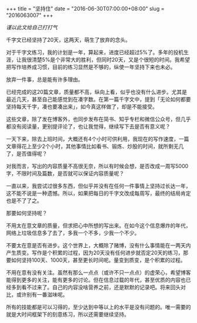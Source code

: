 +++
title = "坚持住"
date = "2016-06-30T07:00:00+08:00"
slug = "2016063007"
+++

*谨以此文给自己打打气*

千字文已经坚持了20天，这两天，萌生了放弃的念头。

对于千字文练习，我的计划是一年，算起来，进度已经超过5%了。多年的投机生涯，让我很清楚5%是个非常大的胜利，但同时20天，又是个很短的时间。我希望把写作培养成习惯，目前的练习显然是不够的，纵使一年坚持下来也未必。

放弃一件事，总是能有许多理由。

已经完成的这20篇文章，质量都不高，纵向上看，似乎也没有什么进步。尤其是最近几天，甚至自己能感觉到在凑字数。在第一篇千字文中，提到「无论如何都要坚持每天千字，凑也要凑出来」，如今真这样做了，却是不能接受。

这些文章，除了发在博客外，也同步发布在简书、知乎专栏和微信公众号，但几乎都没有阅读量，更别提评论了，也让我觉得，继续写下去是否有意义呢？

一天下来，除去上班时间，大概还有4个小时可供利用，我现在的写作速度，一篇文章得花上至少2个小时，其他事情比如看书、锻炼、炒股的时间，就所剩无几了，是否值得呢？

对我而言，写出的内容质量不高很无奈，所以有时候会想，是否改成一周写5000字，不限时间及篇数，是否就可以保证内容质量呢？

一直以来，我尝试过很多东西，但似乎并没有在任何一件事情上坚持过长达一年，这不能不说是一种遗憾。所以，如果把每日的千字文改成每周写，最终的结局肯定也是不了了之。

那要如何坚持呢？

不用太在意文章的质量，但求把心中所想的写出来。在如今这个信息爆炸的年代，网络上垃圾信息多了去了，多我一个不多，少我一个不少。

不要太在意是否有进步。这个世界上，大概除了赌博，没有什么事情能在一两天内产生质变。写作是个积累的过程，因为20天没有任何进步就否定20天的练习，那要如何坚持100天、1000天，甚至更长时间呢。量变到质变，是个积累的过程。

不用在意有没有关注。虽然有那么一点点（或许不只一点点）的虚荣心，希望博客能得到更多的关注，能有更多的讨论。但在信息过载的年代，甚至优质的内容也已经多到看不过来了。自己的内容没啥营养之前，还是默默的记录吧。将来回头对比，或许别有一番滋味呢。

所有的技能都是可以习得的，至少达到中等以上的水平是没有问题的。唯一需要的就是大时间框架下的刻意练习，所以还需要继续坚持。

